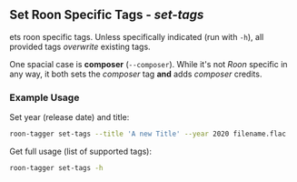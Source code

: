 ## Set Roon Specific Tags - _set-tags_

ets roon specific tags. Unless specifically indicated (run with `-h`), all provided tags *overwrite*
existing tags.

One spacial case is **composer** (`--composer`). While it's not *Roon* specific in any way, it both
sets the *composer* tag **and** adds *composer* credits.

### Example Usage

Set year (release date) and title:

```sh
roon-tagger set-tags --title 'A new Title' --year 2020 filename.flac
```

Get full usage (list of supported tags):

```sh
roon-tagger set-tags -h
```
